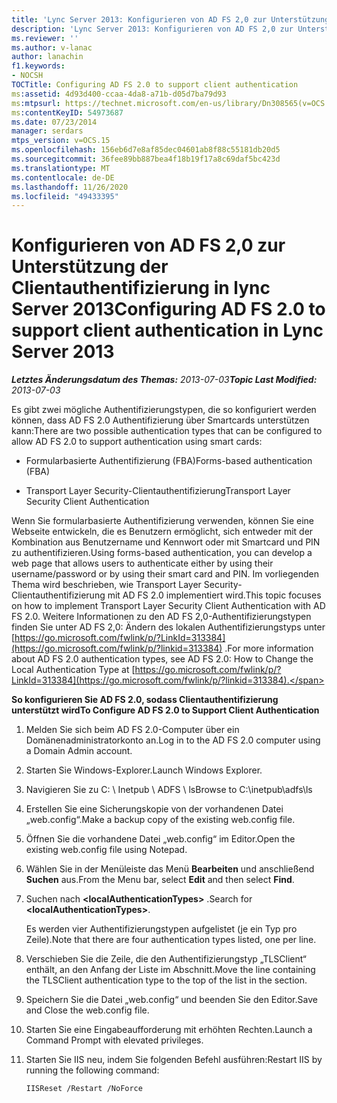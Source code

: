 ```yaml
---
title: 'Lync Server 2013: Konfigurieren von AD FS 2,0 zur Unterstützung der Clientauthentifizierung'
description: 'Lync Server 2013: Konfigurieren von AD FS 2,0 zur Unterstützung der Clientauthentifizierung.'
ms.reviewer: ''
ms.author: v-lanac
author: lanachin
f1.keywords:
- NOCSH
TOCTitle: Configuring AD FS 2.0 to support client authentication
ms:assetid: 4d93d400-ccaa-4da8-a71b-d05d7ba79d93
ms:mtpsurl: https://technet.microsoft.com/en-us/library/Dn308565(v=OCS.15)
ms:contentKeyID: 54973687
ms.date: 07/23/2014
manager: serdars
mtps_version: v=OCS.15
ms.openlocfilehash: 156eb6d7e8af85dec04601ab8f88c55181db20d5
ms.sourcegitcommit: 36fee89bb887bea4f18b19f17a8c69daf5bc423d
ms.translationtype: MT
ms.contentlocale: de-DE
ms.lasthandoff: 11/26/2020
ms.locfileid: "49433395"
---
```

# <a name="configuring-ad-fs-20-to-support-client-authentication-in-lync-server-2013"></a><span data-ttu-id="f9b73-103">Konfigurieren von AD FS 2,0 zur Unterstützung der Clientauthentifizierung in lync Server 2013</span><span class="sxs-lookup"><span data-stu-id="f9b73-103">Configuring AD FS 2.0 to support client authentication in Lync Server 2013</span></span>

<div data-xmlns="http://www.w3.org/1999/xhtml">

<div class="topic" data-xmlns="http://www.w3.org/1999/xhtml" data-msxsl="urn:schemas-microsoft-com:xslt" data-cs="https://msdn.microsoft.com/">

<div data-asp="https://msdn2.microsoft.com/asp">



</div>

<div id="mainSection">

<div id="mainBody"><span data-ttu-id="f9b73-104">

<span> </span></span><span class="sxs-lookup"><span data-stu-id="f9b73-104">

<span> </span></span></span>

<span data-ttu-id="f9b73-105">_**Letztes Änderungsdatum des Themas:** 2013-07-03_</span><span class="sxs-lookup"><span data-stu-id="f9b73-105">_**Topic Last Modified:** 2013-07-03_</span></span>

<span data-ttu-id="f9b73-106">Es gibt zwei mögliche Authentifizierungstypen, die so konfiguriert werden können, dass AD FS 2.0 Authentifizierung über Smartcards unterstützen kann:</span><span class="sxs-lookup"><span data-stu-id="f9b73-106">There are two possible authentication types that can be configured to allow AD FS 2.0 to support authentication using smart cards:</span></span>

  - <span data-ttu-id="f9b73-107">Formularbasierte Authentifizierung (FBA)</span><span class="sxs-lookup"><span data-stu-id="f9b73-107">Forms-based authentication (FBA)</span></span>

  - <span data-ttu-id="f9b73-108">Transport Layer Security-Clientauthentifizierung</span><span class="sxs-lookup"><span data-stu-id="f9b73-108">Transport Layer Security Client Authentication</span></span>

<span data-ttu-id="f9b73-109">Wenn Sie formularbasierte Authentifizierung verwenden, können Sie eine Webseite entwickeln, die es Benutzern ermöglicht, sich entweder mit der Kombination aus Benutzername und Kennwort oder mit Smartcard und PIN zu authentifizieren.</span><span class="sxs-lookup"><span data-stu-id="f9b73-109">Using forms-based authentication, you can develop a web page that allows users to authenticate either by using their username/password or by using their smart card and PIN.</span></span> <span data-ttu-id="f9b73-110">Im vorliegenden Thema wird beschrieben, wie Transport Layer Security-Clientauthentifizierung mit AD FS 2.0 implementiert wird.</span><span class="sxs-lookup"><span data-stu-id="f9b73-110">This topic focuses on how to implement Transport Layer Security Client Authentication with AD FS 2.0.</span></span> <span data-ttu-id="f9b73-111">Weitere Informationen zu den AD FS 2,0-Authentifizierungstypen finden Sie unter AD FS 2,0: Ändern des lokalen Authentifizierungstyps unter [https://go.microsoft.com/fwlink/p/?LinkId=313384](https://go.microsoft.com/fwlink/p/?linkid=313384) .</span><span class="sxs-lookup"><span data-stu-id="f9b73-111">For more information about AD FS 2.0 authentication types, see AD FS 2.0: How to Change the Local Authentication Type at [https://go.microsoft.com/fwlink/p/?LinkId=313384](https://go.microsoft.com/fwlink/p/?linkid=313384).</span></span>

<div>


<span data-ttu-id="f9b73-112">**So konfigurieren Sie AD FS 2.0, sodass Clientauthentifizierung unterstützt wird**</span><span class="sxs-lookup"><span data-stu-id="f9b73-112">**To Configure AD FS 2.0 to Support Client Authentication**</span></span>

1.  <span data-ttu-id="f9b73-113">Melden Sie sich beim AD FS 2.0-Computer über ein Domänenadministratorkonto an.</span><span class="sxs-lookup"><span data-stu-id="f9b73-113">Log in to the AD FS 2.0 computer using a Domain Admin account.</span></span>

2.  <span data-ttu-id="f9b73-114">Starten Sie Windows-Explorer.</span><span class="sxs-lookup"><span data-stu-id="f9b73-114">Launch Windows Explorer.</span></span>

3.  <span data-ttu-id="f9b73-115">Navigieren Sie zu C: \\ Inetpub \\ ADFS \\ ls</span><span class="sxs-lookup"><span data-stu-id="f9b73-115">Browse to C:\\inetpub\\adfs\\ls</span></span>

4.  <span data-ttu-id="f9b73-116">Erstellen Sie eine Sicherungskopie von der vorhandenen Datei „web.config“.</span><span class="sxs-lookup"><span data-stu-id="f9b73-116">Make a backup copy of the existing web.config file.</span></span>

5.  <span data-ttu-id="f9b73-117">Öffnen Sie die vorhandene Datei „web.config“ im Editor.</span><span class="sxs-lookup"><span data-stu-id="f9b73-117">Open the existing web.config file using Notepad.</span></span>

6.  <span data-ttu-id="f9b73-118">Wählen Sie in der Menüleiste das Menü **Bearbeiten** und anschließend **Suchen** aus.</span><span class="sxs-lookup"><span data-stu-id="f9b73-118">From the Menu bar, select **Edit** and then select **Find**.</span></span>

7.  <span data-ttu-id="f9b73-119">Suchen nach **\<localAuthenticationTypes\>** .</span><span class="sxs-lookup"><span data-stu-id="f9b73-119">Search for **\<localAuthenticationTypes\>**.</span></span>
    
    <span data-ttu-id="f9b73-120">Es werden vier Authentifizierungstypen aufgelistet (je ein Typ pro Zeile).</span><span class="sxs-lookup"><span data-stu-id="f9b73-120">Note that there are four authentication types listed, one per line.</span></span>

8.  <span data-ttu-id="f9b73-121">Verschieben Sie die Zeile, die den Authentifizierungstyp „TLSClient“ enthält, an den Anfang der Liste im Abschnitt.</span><span class="sxs-lookup"><span data-stu-id="f9b73-121">Move the line containing the TLSClient authentication type to the top of the list in the section.</span></span>

9.  <span data-ttu-id="f9b73-122">Speichern Sie die Datei „web.config“ und beenden Sie den Editor.</span><span class="sxs-lookup"><span data-stu-id="f9b73-122">Save and Close the web.config file.</span></span>

10. <span data-ttu-id="f9b73-123">Starten Sie eine Eingabeaufforderung mit erhöhten Rechten.</span><span class="sxs-lookup"><span data-stu-id="f9b73-123">Launch a Command Prompt with elevated privileges.</span></span>

11. <span data-ttu-id="f9b73-124">Starten Sie IIS neu, indem Sie folgenden Befehl ausführen:</span><span class="sxs-lookup"><span data-stu-id="f9b73-124">Restart IIS by running the following command:</span></span>
    
        IISReset /Restart /NoForce

<span data-ttu-id="f9b73-125"></div>

</div>

<span> </span>

</div>

</div>

</span><span class="sxs-lookup"><span data-stu-id="f9b73-125"></div>

</div>

<span> </span>

</div>

</div>

</span></span></div>

